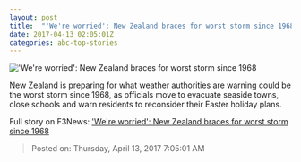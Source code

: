 ```yaml
---
layout: post
title:  "'We're worried': New Zealand braces for worst storm since 1968"
date: 2017-04-13 02:05:01Z
categories: abc-top-stories
---
```


!['We're worried': New Zealand braces for worst storm since 1968](http://www.abc.net.au/news/image/8442366-1x1-700x700.jpg)

New Zealand is preparing for what weather authorities are warning could be the worst storm since 1968, as officials move to evacuate seaside towns, close schools and warn residents to reconsider their Easter holiday plans.


Full story on F3News: ['We're worried': New Zealand braces for worst storm since 1968](http://www.f3nws.com/n/QdjNDG)

> Posted on: Thursday, April 13, 2017 7:05:01 AM
